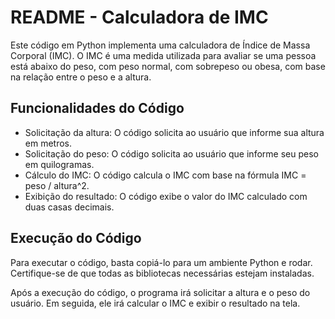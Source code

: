 # README - Calculadora de IMC

Este código em Python implementa uma calculadora de Índice de Massa Corporal (IMC). O IMC é uma medida utilizada para avaliar se uma pessoa está abaixo do peso, com peso normal, com sobrepeso ou obesa, com base na relação entre o peso e a altura.

## Funcionalidades do Código

- Solicitação da altura: O código solicita ao usuário que informe sua altura em metros.
- Solicitação do peso: O código solicita ao usuário que informe seu peso em quilogramas.
- Cálculo do IMC: O código calcula o IMC com base na fórmula IMC = peso / altura^2.
- Exibição do resultado: O código exibe o valor do IMC calculado com duas casas decimais.

## Execução do Código

Para executar o código, basta copiá-lo para um ambiente Python e rodar. Certifique-se de que todas as bibliotecas necessárias estejam instaladas.

Após a execução do código, o programa irá solicitar a altura e o peso do usuário. Em seguida, ele irá calcular o IMC e exibir o resultado na tela.

